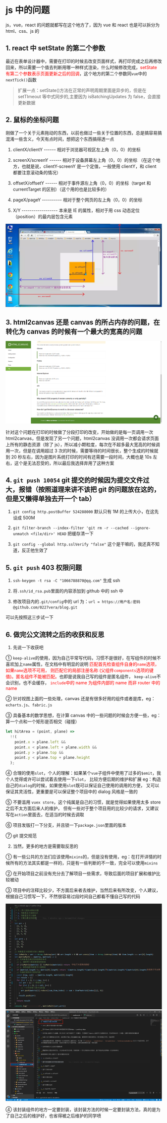 # js 中的问题

js，vue，react 的问题就都写在这个地方了，因为 vue 和 react 也是可以拆分为 html、css、js 的

## 1. react 中 setState 的第二个参数

最近在表单设计器中，需要在打印的时候去改变页面样式，再打印完成之后再修改回来，所以需要一个值去判断用哪一种样式渲染，什么时候修改完成，<font color=red>setState 有第二个参数表示页面更新之后的回调</font>，这个地方的第二个参数同`vue`中的`nextTick()`函数

> 扩展一点：setState()方法在正常的声明周期里面是异步的，但是在 setTImeout 等中式同步的,主要因为 isBatchingUpdates 为 false，会直接更新数据

## 2. 鼠标的坐标问题

刚做了一个关于元素拖动的东西，以前也做过一些关于位置的东西，总是搞容易搞混淆一些含义，今天有点时间，想把这个东西搞得透一点

1. clientX/clientY ------ 相对于浏览器可视区左上角（0，0）的坐标

2. screenX/screenY ------ 相对于设备屏幕左上角（0，0）的坐标 （在这个地方，也就是说，clientY-screenY 是一个定值，一般使用 clientY，和 client 都要注意滚动条的情况）

3. offsetX/offsetY ------ 相对于事件源左上角（0，0）的坐标（target 和 currentTarget 的区别）（这个用的也是比较多的）

4. pageX/pageY ---------- 相对于整个网页的左上角（0，0）的坐标

5. X/Y ------------------ 本来是 IE 的属性，相对于用 css 动态定位（position）的最内层包含元素

![图解如下](../../.vuepress/public/img/event-position.png)

## 3. html2canvas 还是 canvas 的所占内存的问题，在转化为 canvas 的时候有一个最大的宽高的问题

![图解](../../.vuepress/public/img/canvas.jpg)

针对这个问题在打印的时候做了分段打印的改变，开始做的是每一页调用一次 html2canvas，但是发现了另一个问题，html2canvas 没调用一次都会请求页面上所有的静态资源（除了 js），所以减小颗粒度，每次在不超多最大宽高的时候调用一次，但是在调用超过 3 次的时候，需要等待的时间很长，整个生成的时候就到 20 秒左右，因为是图片系统打印的时间有还需要一段时间，大概也是 10s 左右，这个是无法忍受的，所以最后我选择弃用了这种方案

## 4. `git push 10054` git 提交的时候因为提交文件过大，报错（按照道理来讲不该把 git 的问题放在这的，但是又懒得单独去开一个 tab）

1. `git config http.postBuffer 524288000` 默认只有 1M 的上传大小，在这先设成 500M

2. `git filter-branch --index-filter 'git rm -r --cached --ignore-unmatch <file/dir>' HEAD` 把缓存清一下

3. `git config --global http.sslVerify "false"` 这个是干嘛的，我还真不知道，反正他生效了

## 5. `git push` 403 权限问题

1. `ssh-keygen -t rsa -C "1066788870@qq.com"` 生成 ssh

2. 将`.ssh/id_rsa.pub`里面的内容添加到 github 中的 ssh 中

3. 修改项目内的`.git/config`中的 url 为：`url = https://用户名:密码@github.com/0227vera/blog.git`

可以先按照这三步试一下

## 6. 做完公文流转之后的收获和反思

1. 先说一下收获吧

① `keep-alive`的使用，因为自己平常写代码，习惯不是很好，在写组件的时候不喜欢加上`name`属性，在文档中有明显的说明
<font color=red>匹配首先检查组件自身的`name`选项，如果`name`选项不可用，
则匹配它的局部注册名称 (父组件`components`选项的键值)。匿名组件不能被匹配。</font>也即是说我自己写的组件是匿名组件，
`keep-alive`不会识别，也不会缓存，<font color=red> `include`中的 name 为组件内部的 name 而非 router 中的 name</font>

② 针对视图上面的一些处理，canvas 还是有很多好用的组件或者是库，eg：`echarts.js`、`fabric.js`

③ 具备基本的数学思想，在计算 canvas 中的一些问题的时候会方便一些，eg：算一个点和一个矩形是否相交（碰撞）

```js
let hitArea = (point, plane) =>
  !!(
    point.x > plane.left &&
    point.x < plane.left + plane.width &&
    point.y > plane.top &&
    point.y < plane.top + plane.height
  );
```

④ 合理的使用`slot`，个人的理解：如果某个`vue`子组件中使用了过多的`$emit`，我个人觉得或许可以尝试着去使用一下`slot`，
比较方便后期的维护和扩展 eg：构造自己的`dialog`的时候，如果使用`slot`既可以保证自己使用的调用的方便，
又可以保证其灵活性，更重要是可以保证整个项目中的 dialog 风格是一致的

⑤ 不要滥用 `vuex store`，这个纯属是自己的习惯，就是觉得如果使用太多 store 之后不太方面后来人的维护，
但有一些对于整个项目用的比较少的请求，又建议写在`action`里面去，在适当的时候去调取

⑥ 项目发版打一下分支，并且锁一下`package.json`里面的版本

⑦ git 提交规范

2. 当然，更多的地方是需要取反思的

① 有一些公共的方法们应该使用`mixins`的，但是没有使用，eg：在打开详情的时候所有的方法其实都是一样的，只是有一些判断的不一致，完全可以使用`mixins`

② 在开始项目之前没有充分去了解项目一些需求，导致后面的项目扩展和维护比较被动

③ 项目中的注释比较少，不方面后来者去维护，当然后来有所改变，个人建议，根据自己习惯写一下，不然很容易过段时间自己都看不懂自己写的代码

![示例1](../../.vuepress/public/img/matrixMulti.png)
![示例2](../../.vuepress/public/img/readme.jpg)

④ 该封装组件的地方一定要封装，该封装方法的时候一定要封装方法，真的是为了自己之后的维护好，也省得被之后维护的同学喷




